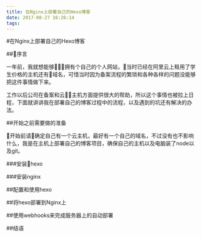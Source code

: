 ```yaml
---
title: 在Nginx上部署自己的Hexo博客
date: 2017-08-27 16:26:14
tags:
---
```

#在Nginx上部署自己的Hexo博客

##序言

一年前，我就想能够拥有个自己的个人网站，当时已经在阿里云上租用了学生价格的主机还有域名，可惜当时因为备案流程的繁琐和各种各样的问题没能够把这件事情做下来。

工作以后公司在备案和云主机方面提供很大的帮助，所以这个事情也被拉上日程，下面就讲讲我在部署自己的博客过程中的流程，以及遇到的坑还有解决的办法。

##开始之前需要做的准备

开始前请确定自己有一个云主机，最好有一个自己的域名，不过没有也不影响什么，我是在主机上部署自己的博客项目，确保自己的主机以及电脑装了node以及git。

###安装hexo

###安装nginx

##配置和使用hexo

##将hexo部署到Nginx上

##使用webhooks来完成服务器上的自动部署

##结语